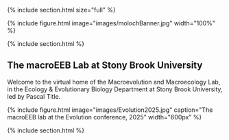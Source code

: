 ---
---

{% include section.html size="full" %}

{% include figure.html image="images/molochBanner.jpg" width="100%" %}

{% include section.html %}

## The macroEEB Lab at Stony Brook University

Welcome to the virtual home of the Macroevolution and Macroecology Lab, in the Ecology & Evolutionary Biology Department at Stony Brook University, led by Pascal Title. 

{%
  include figure.html
  image="images/Evolution2025.jpg"
  caption="The macroEEB lab at the Evolution conference, 2025"
  width="600px"
%}

{% include section.html %}


